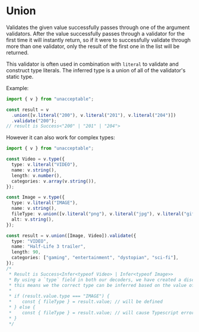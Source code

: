 # Union

Validates the given value successfully passes through one of the argument
validators. After the value successfully passes through a validator for the
first time it will instantly return, so if it were to successfully validate
through more than one validator, only the result of the first one in the list
will be returned.

This validator is often used in combination with `literal` to validate and
construct type literals. The inferred type is a union of all of the validator's
static type.

Example:

```ts
import { v } from "unacceptable";

const result = v
  .union([v.literal("200"), v.literal("201"), v.literal("204")])
  .validate("200");
// result is Success<"200" | "201" | "204">
```

However it can also work for complex types:

```ts
import { v } from "unacceptable";

const Video = v.type({
  type: v.literal("VIDEO"),
  name: v.string(),
  length: v.number(),
  categories: v.array(v.string()),
});

const Image = v.type({
  type: v.literal("IMAGE"),
  name: v.string(),
  fileType: v.union([v.literal("png"), v.literal("jpg"), v.literal("gif")]),
  alt: v.string(),
});

const result = v.union([Image, Video]).validate({
  type: "VIDEO",
  name: "Half-Life 3 trailer",
  length: 90,
  categories: ["gaming", "entertainment", "dystopian", "sci-fi"],
});
/*
 * Result is Success<Infer<typeof Video> | Infer<typeof Image>>
 * By using a `type` field in both our decoders, we have created a discriminated union,
 * this means we the correct type can be inferred based on the value of `type`.
 *
 * if (result.value.type === "IMAGE") {
 *    const { fileType } = result.value; // will be defined
 * } else {
 *    const { fileType } = result.value; // will cause Typescript error
 * }
 */
```

